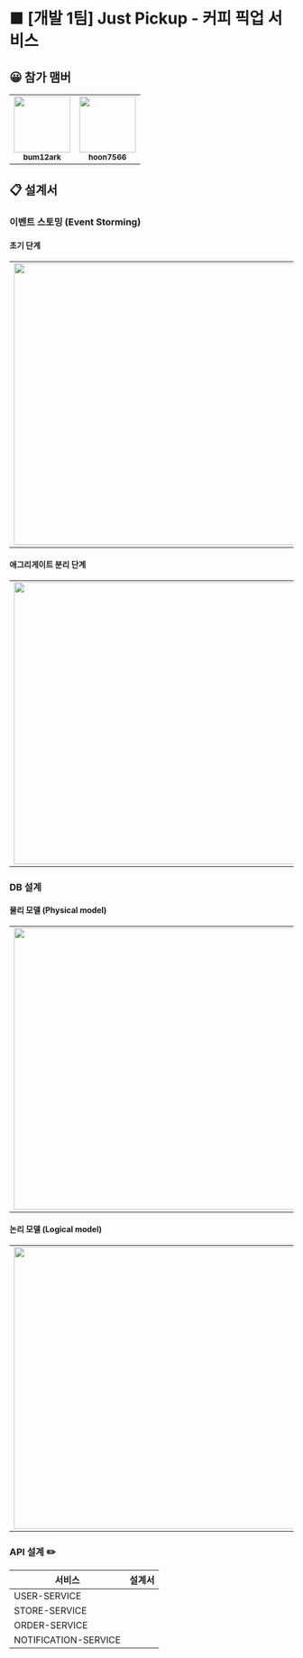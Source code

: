 <h1>
■ [개발 1팀] Just Pickup - 커피 픽업 서비스
</h1>

## 😀 참가 맴버

<table>
    <tr>
        <td align="center"><a href="https://github.com/bum12ark"><img src="https://avatars.githubusercontent.com/u/72686708?v=4?s=100" width="100px;" alt="" /><br /><sub><b>bum12ark</b></sub></a><br /></td>
        <td align="center"><a href="https://github.com/hoon7566"><img src="https://avatars.githubusercontent.com/u/48042490?v=4?s=100" width="100px;" alt="" /><br /><sub><b>hoon7566</b></sub></a><br /></td>
    </tr>
</table>

## 📋 설계서

### 이벤트 스토밍 (Event Storming)

#### 초기 단계
<table>
    <tr>
        <td align="center">
            <img src="https://user-images.githubusercontent.com/72686708/150717364-6a6d04a6-89bc-42c2-b3a7-8634fc86bed2.jpg" width="500" height="500"/>
        </td>
        <td align="center">
            <img src="https://user-images.githubusercontent.com/72686708/150717369-fed92a58-d27b-4126-9709-80b16f6c930d.jpg" width="500" height="500"/>
        </td>
    </tr>
</table>

#### 애그리게이트 분리 단계
<table>
    <tr>
        <td align="center">
            <img src="https://user-images.githubusercontent.com/48042490/150772741-c17fd353-01eb-43ee-853c-a2ebd9224f23.jpg" width="500" height="500"/>
        </td>
    </tr>
</table>

### DB 설계

#### 물리 모델 (Physical model)
<table>
    <tr>
        <td align="center">            
            <img src="https://user-images.githubusercontent.com/48042490/150922528-21c6c430-a9d6-4e03-a450-3d4d22e62126.png" width="500" height="500"/>
        </td>
    </tr>
</table>

#### 논리 모델 (Logical model)

<table>
    <tr>
        <td align="center">            
            <img src="https://user-images.githubusercontent.com/72686708/151095981-4222b765-ae8e-46f5-9289-f9189d4c1b28.png" width="500" height="500"/>
        </td>
    </tr>
</table>

### API 설계 ✏️
| 서비스 | 설계서 |
| --- | --- |
| USER-SERVICE |  |
| STORE-SERVICE |  |
| ORDER-SERVICE |  |
| NOTIFICATION-SERVICE |  |



